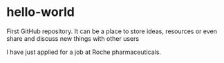 # hello-world
First GitHub repository. It can be a place to store ideas, resources or even share and discuss new things with other users

I have just applied for a job at Roche pharmaceuticals.
